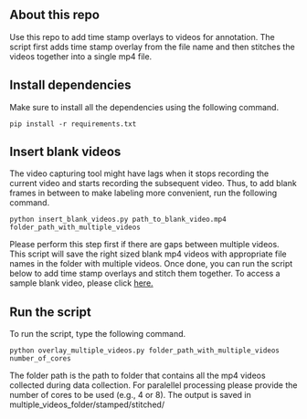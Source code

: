 ## About this repo
Use this repo to add time stamp overlays to videos for annotation. The script first adds time stamp overlay from the file name and then stitches the videos together into a single mp4 file.

## Install dependencies
Make sure to install all the dependencies using the following command.

`pip install -r requirements.txt`


## Insert blank videos
The video capturing tool might have lags when it stops recording the current video and starts recording the subsequent video. Thus, to add blank frames in between to make labeling more convenient, run the following command.


`python insert_blank_videos.py path_to_blank_video.mp4 folder_path_with_multiple_videos`


Please perform this step first if there are gaps between multiple videos. This script will save the right sized blank mp4 videos with appropriate file names in the folder with multiple videos. Once done, you can run the script below to add time stamp overlays and stitch them together.
To access a sample blank video, please click [here.](https://drive.google.com/file/d/14LMbbLsPTi5ILxqM3HMWbaDbS6bUJEQJ/view?usp=sharing)

## Run the script
To run the script, type the following command.


`python overlay_multiple_videos.py folder_path_with_multiple_videos number_of_cores`


The folder path is the path to folder that contains all the mp4 videos collected during data collection. For paralellel processing please provide the number of cores to be used (e.g., 4 or 8). The output is saved in multiple_videos_folder/stamped/stitched/
